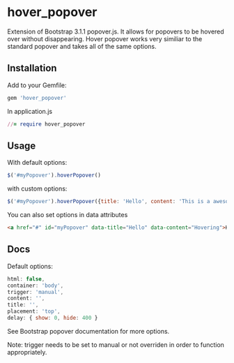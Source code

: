 hover\_popover
================

Extension of Bootstrap 3.1.1 popover.js. It allows for popovers to be hovered over without disappearing. Hover popover works very similiar to the standard popover and takes all of the same options.

Installation
-----

Add to your Gemfile:

```ruby
gem 'hover_popover'
```

In application.js
```ruby
//= require hover_popover
```

Usage
-----

With default options:
```js
$('#myPopover').hoverPopover()
```

with custom options:
```js
$('#myPopover').hoverPopover({title: 'Hello', content: 'This is a awesome popover', placement: 'bottom'})
```

You can also set options in data attributes
```html
<a href="#" id="myPopover" data-title="Hello" data-content="Hovering">Hover Popover</a>
```

Docs
-----

Default options:
```js
html: false,
container: 'body',
trigger: 'manual',
content: '',
title: '',
placement: 'top',
delay: { show: 0, hide: 400 }
```

See Bootstrap popover documentation for more options.


Note: trigger needs to be set to manual or not overriden in order to function appropriately.

